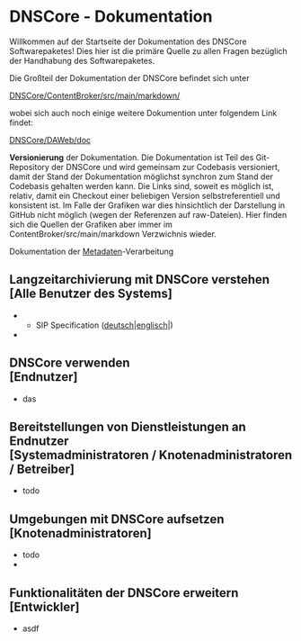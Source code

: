 # DNSCore - Dokumentation

Willkommen auf der Startseite der Dokumentation des DNSCore Softwarepaketes! Dies hier ist die primäre Quelle zu allen Fragen bezüglich der Handhabung des Softwarepaketes. 

Die Großteil der Dokumentation der DNSCore befindet sich unter

[DNSCore/ContentBroker/src/main/markdown/](../markdown)

wobei sich auch noch einige weitere Dokumention unter folgendem Link findet:

[DNSCore/DAWeb/doc](../../../../DAWeb/doc)

**Versionierung** der Dokumentation. Die Dokumentation ist Teil des Git-Repository der DNSCore und wird gemeinsam zur Codebasis versioniert, damit der Stand der Dokumentation möglichst synchron zum Stand der Codebasis gehalten werden kann. Die Links sind, soweit es möglich ist, relativ, damit ein Checkout einer beliebigen Version selbstreferentiell und konsistent ist. Im Falle der Grafiken war dies hinsichtlich der Darstellung in GitHub nicht möglich (wegen der Referenzen auf raw-Dateien). Hier finden sich die Quellen der Grafiken aber immer im ContentBroker/src/main/markdown Verzwichnis wieder.

Dokumentation der [Metadaten](2014-09-25_Metadaten_in_DA-NRW.pdf)-Verarbeitung

## Langzeitarchivierung mit DNSCore verstehen<br>[Alle Benutzer des Systems]

* * SIP Specification ([deutsch](specification_sip.de.md)|[englisch](specification_sip.md)|)
* 

## DNSCore verwenden<br>[Endnutzer]

* das

## Bereitstellungen von Dienstleistungen an Endnutzer<br>[Systemadministratoren / Knotenadministratoren / Betreiber]

* todo 

## Umgebungen mit DNSCore aufsetzen<br>[Knotenadministratoren]

* todo
* 

## Funktionalitäten der DNSCore erweitern<br>[Entwickler]

* asdf
